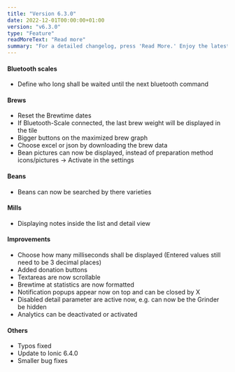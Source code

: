 ```yaml
---
title: "Version 6.3.0"
date: 2022-12-01T00:00:00+01:00
version: "v6.3.0"
type: "Feature"
readMoreText: "Read more"
summary: "For a detailed changelog, press 'Read More.' Enjoy the latest version update! :)"
---
```

#### Bluetooth scales
- Define who long shall be waited until the next bluetooth command

#### Brews
- Reset the Brewtime dates
- If Bluetooth-Scale connected, the last brew weight will be displayed in the tile
- Bigger buttons on the maximized brew graph
- Choose excel or json by downloading the brew data
- Bean pictures can now be displayed, instead of preparation method icons/pictures -> Activate in the settings

#### Beans
- Beans can now be searched by there varieties

#### Mills
- Displaying notes inside the list and detail view

#### Improvements
- Choose how many milliseconds shall be displayed (Entered values still need to be 3 decimal places)
- Added donation buttons
- Textareas are now scrollable
- Brewtime at statistics are now formatted
- Notification popups appear now on top and can be closed by X
- Disabled detail parameter are active now, e.g. can now be the Grinder be hidden
- Analytics can be deactivated or activated

#### Others
- Typos fixed
- Update to Ionic 6.4.0
- Smaller bug fixes
